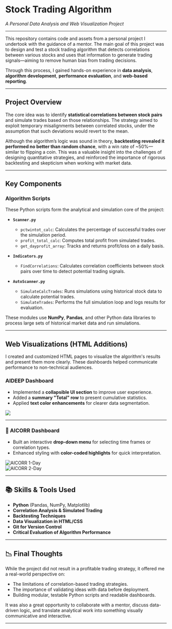# Stock Trading Algorithm  
*A Personal Data Analysis and Web Visualization Project*

---

This repository contains code and assets from a personal project I undertook with the guidance of a mentor. The main goal of this project was to design and test a stock trading algorithm that detects correlations between various stocks and uses that information to generate trading signals—aiming to remove human bias from trading decisions.

Through this process, I gained hands-on experience in **data analysis**, **algorithm development**, **performance evaluation**, and **web-based reporting**.

---

## Project Overview

The core idea was to identify **statistical correlations between stock pairs** and simulate trades based on those relationships. The strategy aimed to exploit temporary misalignments between correlated stocks, under the assumption that such deviations would revert to the mean.

Although the algorithm’s logic was sound in theory, **backtesting revealed it performed no better than random chance**, with a win rate of ~50%—similar to flipping a coin. This was a valuable insight into the challenges of designing quantitative strategies, and reinforced the importance of rigorous backtesting and skepticism when working with market data.

---

## Key Components

### Algorithm Scripts

These Python scripts form the analytical and simulation core of the project:

- **`Scanner.py`**
  - `pctwintot_calc`: Calculates the percentage of successful trades over the simulation period.
  - `profit_total_calc`: Computes total profit from simulated trades.
  - `get_dayprofit_array`: Tracks and returns profit/loss on a daily basis.

- **`Indicators.py`**
  - `FindCorrelations`: Calculates correlation coefficients between stock pairs over time to detect potential trading signals.

- **`AutoScanner.py`**
  - `SimulateCalcTrades`: Runs simulations using historical stock data to calculate potential trades.
  - `SimulateTrades`: Performs the full simulation loop and logs results for evaluation.

These modules use **NumPy**, **Pandas**, and other Python data libraries to process large sets of historical market data and run simulations.

---

## Web Visualizations (HTML Additions)

I created and customized HTML pages to visualize the algorithm's results and present them more clearly. These dashboards helped communicate performance to non-technical audiences.

### AIDEEP Dashboard

- Implemented a **collapsible UI section** to improve user experience.
- Added a **summary "Total" row** to present cumulative statistics.
- Applied **text color enhancements** for clearer data segmentation.

![](./StockTradingAlgorithm/AIDEEP_Collapse.png)

---

### 🔹 AICORR Dashboard

- Built an interactive **drop-down menu** for selecting time frames or correlation types.
- Enhanced styling with **color-coded highlights** for quick interpretation.

![AICORR 1-Day](./StockTradingAlgorithm/AICORR_1day.png)  
![AICORR 2-Day](./StockTradingAlgorithm/AICORR_2day.png)

---

## 📚 Skills & Tools Used

- **Python** (Pandas, NumPy, Matplotlib)
- **Correlation Analysis & Simulated Trading**
- **Backtesting Techniques**
- **Data Visualization in HTML/CSS**
- **Git for Version Control**
- **Critical Evaluation of Algorithm Performance**

---

## 📉 Final Thoughts

While the project did not result in a profitable trading strategy, it offered me a real-world perspective on:

- The limitations of correlation-based trading strategies.
- The importance of validating ideas with data before deployment.
- Building modular, testable Python scripts and readable dashboards.

It was also a great opportunity to collaborate with a mentor, discuss data-driven logic, and translate analytical work into something visually communicative and interactive.

---
